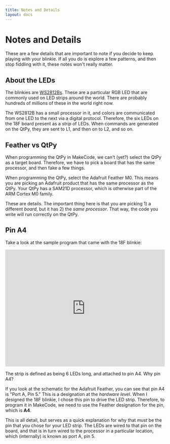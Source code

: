 ```yaml
---
title: Notes and Details
layout: docs
---
```


# Notes and Details

These are a few details that are important to note if you decide to keep playing with your blinkie. If all you do is explore a few patterns, and then stop fiddling with it, these notes won't really matter.

## About the LEDs

The blinkies are [WS2812Bs](https://cdn-shop.adafruit.com/datasheets/WS2812B.pdf). These are a particular RGB LED that are commonly used on LED strips around the world. There are probably hundreds of millions of these in the world right now.

The WS2812B has a small processor in it, and colors are communicated from one LED to the next via a digital protocol. Therefore, the six LEDs on the 18F board present as a *strip* of LEDs. When commands are generated on the QtPy, they are sent to L1, and then on to L2, and so on. 

## Feather vs QtPy

When programming the QtPy in MakeCode, we can't (yet?) select the QtPy as a target board. Therefore, we have to pick a board that has the same processor, and then fake a few things. 

When programming the QtPy, select the Adafruit Feather M0. This means you are picking an Adafruit product that has the same processor as the QtPy. Your QtPy has a SAM21D processor, which is otherwise part of the ARM Cortex M0 family. 

These are details. The important thing here is that you are picking 1) a different *board*, but it has 2) the *same processor*. That way, the code you write will run correctly on the QtPy.

## Pin A4

Take a look at the sample program that came with the 18F blinkie:

<div style="position:relative;height:calc(300px + 5em);width:100%;overflow:hidden;"><iframe style="position:absolute;top:0;left:0;width:100%;height:100%;" src="https://maker.makecode.com/---codeembed#pub:_K0r5T1HavJf6" allowfullscreen="allowfullscreen" frameborder="0" sandbox="allow-scripts allow-same-origin"></iframe></div>

The strip is defined as being 6 LEDs long, and attached to pin A4. Why pin A4?

If you look at the schematic for the Adafruit Feather, you can see that pin A4 is "Port A, Pin 5." This is a designation at the *hardware level*. When I designed the 18F blinkie, I chose this pin to drive the LED strip. Therefore, to program it in MakeCode, we need to use the Feather designation for the pin, which is **A4**. 

This is all detail, but serves as a quick explanation for why that *must* be the pin that you chose for your LED strip. The LEDs are wired to that pin on the board, and that is in turn wired to the processor in a particular location, which (internally) is known as port A, pin 5.
